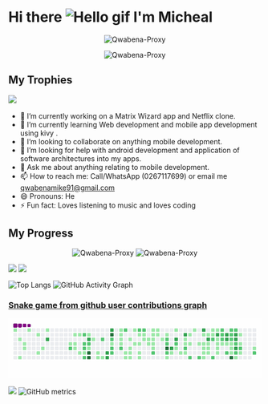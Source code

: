 
# Hi there <img src="https://user-images.githubusercontent.com/1303154/88677602-1635ba80-d120-11ea-84d8-d263ba5fc3c0.gif" width="28px" alt="Hello gif"> I'm Micheal

<!--
**Qwabena-Proxy/Qwabena-Proxy** is a ✨ _special_ ✨ repository because its `README.md` (this file) appears on your GitHub profile.

Here are some ideas to get you started:
-->

<p align="center"> <img src="https://komarev.com/ghpvc/?username=Qwabena-Proxy&label=Profile%20views&color=e91e63&style=flat" alt="Qwabena-Proxy" /> </p>
<p align="center"> <img src="https://img.shields.io/github/followers/Qwabena-Proxy?style=social" alt="Qwabena-Proxy" /> </p>


## My Trophies

<img width=1000 src="https://github-profile-trophy.vercel.app/?username=Qwabena-Proxy&column=8&theme=gruvbox&no-frame=true"/>


- 🔭 I’m currently working on a Matrix Wizard app and Netflix clone.
- 🌱 I’m currently learning Web development and mobile app development using kivy .
- 👯 I’m looking to collaborate on anything mobile development.
- 🤔 I’m looking for help with android development and application of software architectures into my apps.
- 💬 Ask me about anything relating to mobile development.
- 📫 How to reach me: Call/WhatsApp (0267117699) or email me qwabenamike91@gmail.com
- 😄 Pronouns: He
- ⚡ Fun fact: Loves listening to music and loves coding  

<!--My Tech Stack-->

## My Progress
<p align="center">
  <img width="400em" src="https://github-readme-stats.vercel.app/api?username=Qwabena-Proxy&show_icons=true&locale=en&theme=radical"                alt="Qwabena-Proxy"/>
  <img width="400em" src="https://github-readme-streak-stats.herokuapp.com/?user=Qwabena-Proxy&theme=radical" alt="Qwabena-Proxy" />
</p>

![](https://github-profile-summary-cards.vercel.app/api/cards/repos-per-language?username=Qwabena-Proxy&theme=github_dark)
![](https://github-profile-summary-cards.vercel.app/api/cards/most-commit-language?username=Qwabena-Proxy&theme=github_dark)


![Top Langs](https://github-readme-stats.vercel.app/api/top-langs/?username=Qwabena-Proxy&layout=compact&langs_count=10&theme=github_dark&hide_border=true&count-private=true)
![GitHub Activity Graph](https://activity-graph.herokuapp.com/graph?username=Qwabena-Proxy&theme=dracula)
### [Snake game from github user contributions graph](https://github.com/Platane/snk)  
![preview](https://raw.githubusercontent.com/Platane/snk/output/github-contribution-grid-snake.gif)

![](https://skyline.github.com/qwabena-proxy/2021)
![GitHub metrics](https://metrics.lecoq.io/Qwabena-Proxy)  

